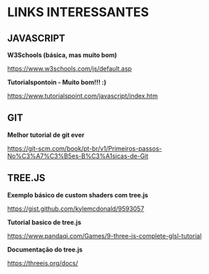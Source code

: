 # LINKS INTERESSANTES

## JAVASCRIPT

**W3Schools (básica, mas muito bom)**

https://www.w3schools.com/js/default.asp

**Tutorialspontoin - Muito bom!!! :)**

https://www.tutorialspoint.com/javascript/index.htm

## GIT

**Melhor tutorial de git ever**

https://git-scm.com/book/pt-br/v1/Primeiros-passos-No%C3%A7%C3%B5es-B%C3%A1sicas-de-Git

## TREE.JS

**Exemplo básico de custom shaders com tree.js**

https://gist.github.com/kylemcdonald/9593057

**Tutorial basico de tree.js**

https://www.pandaqi.com/Games/9-three-js-complete-glsl-tutorial

**Documentação do tree.js**

https://threejs.org/docs/
